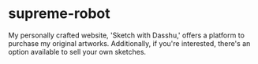 # supreme-robot
My personally crafted website, 'Sketch with Dasshu,' offers a platform to purchase my original artworks. Additionally, if you're interested, there's an option available to sell your own sketches.
